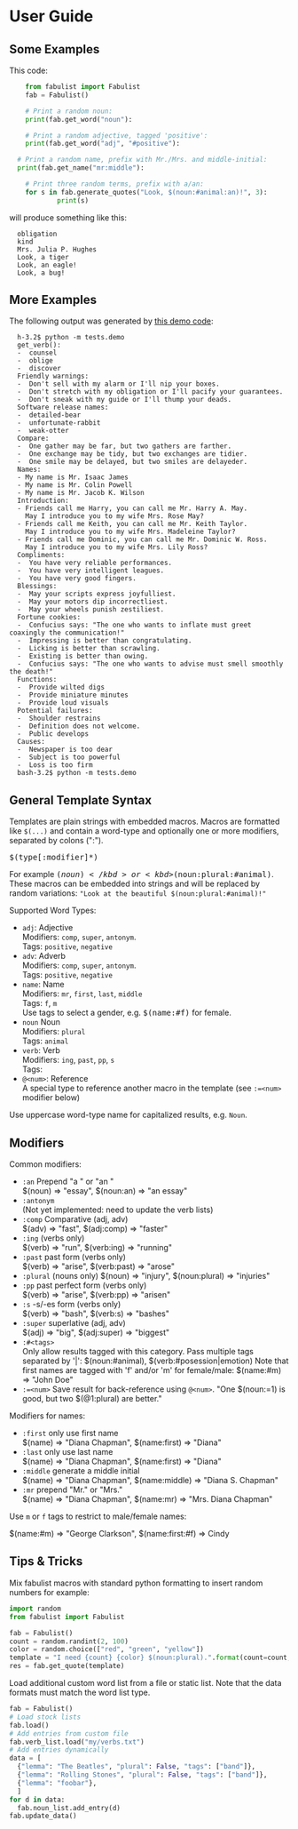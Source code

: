 # User Guide

## Some Examples

This code:

```py
	from fabulist import Fabulist
	fab = Fabulist()

	# Print a random noun:
	print(fab.get_word("noun"):

	# Print a random adjective, tagged 'positive':
	print(fab.get_word("adj", "#positive"):

  # Print a random name, prefix with Mr./Mrs. and middle-initial:
  print(fab.get_name("mr:middle"):

	# Print three random terms, prefix with a/an:
	for s in fab.generate_quotes("Look, $(noun:#animal:an)!", 3):
			print(s)
```

will produce something like this:

```
  obligation
  kind
  Mrs. Julia P. Hughes
  Look, a tiger
  Look, an eagle!
  Look, a bug!
```

## More Examples

The following output was generated by [this demo code](https://github.com/mar10/fabulist/blob/master/tests/demo.py):

```
  h-3.2$ python -m tests.demo
  get_verb():
  -  counsel
  -  oblige
  -  discover
  Friendly warnings:
  -  Don't sell with my alarm or I'll nip your boxes.
  -  Don't stretch with my obligation or I'll pacify your guarantees.
  -  Don't sneak with my guide or I'll thump your deads.
  Software release names:
  -  detailed-bear
  -  unfortunate-rabbit
  -  weak-otter
  Compare:
  -  One gather may be far, but two gathers are farther.
  -  One exchange may be tidy, but two exchanges are tidier.
  -  One smile may be delayed, but two smiles are delayeder.
  Names:
  - My name is Mr. Isaac James
  - My name is Mr. Colin Powell
  - My name is Mr. Jacob K. Wilson
  Introduction:
  - Friends call me Harry, you can call me Mr. Harry A. May.
    May I introduce you to my wife Mrs. Rose May?
  - Friends call me Keith, you can call me Mr. Keith Taylor.
    May I introduce you to my wife Mrs. Madeleine Taylor?
  - Friends call me Dominic, you can call me Mr. Dominic W. Ross.
    May I introduce you to my wife Mrs. Lily Ross?
  Compliments:
  -  You have very reliable performances.
  -  You have very intelligent leagues.
  -  You have very good fingers.
  Blessings:
  -  May your scripts express joyfulliest.
  -  May your motors dip incorrectliest.
  -  May your wheels punish zestiliest.
  Fortune cookies:
  -  Confucius says: "The one who wants to inflate must greet coaxingly the communication!"
  -  Impressing is better than congratulating.
  -  Licking is better than scrawling.
  -  Existing is better than owing.
  -  Confucius says: "The one who wants to advise must smell smoothly the death!"
  Functions:
  -  Provide wilted digs
  -  Provide miniature minutes
  -  Provide loud visuals
  Potential failures:
  -  Shoulder restrains
  -  Definition does not welcome.
  -  Public develops
  Causes:
  -  Newspaper is too dear
  -  Subject is too powerful
  -  Loss is too firm
  bash-3.2$ python -m tests.demo
```

## General Template Syntax

Templates are plain strings with embedded macros.
Macros are formatted like `$(...)` and contain a word-type and optionally one or more
modifiers, separated by colons (":").

<kbd>$(type[:modifier]*)</kbd>

For example <kbd>$(noun)</kbd> or <kbd>$(noun:plural:#animal)</kbd>.<br>
These macros can be embedded into strings and will be replaced by random variations:
`"Look at the beautiful $(noun:plural:#animal)!"`

Supported Word Types:

- `adj`: Adjective<br>
  Modifiers: `comp`, `super`, `antonym`.<br>
  Tags: `positive`, `negative`
- `adv`: Adverb<br>
  Modifiers: `comp`, `super`, `antonym`.<br>
  Tags: `positive`, `negative`
- `name`: Name<br>
  Modifiers: `mr`, `first`, `last`, `middle`<br>
  Tags: `f`, `m`<br>
  Use tags to select a gender, e.g. <kbd>$(name:#f)</kbd> for female.
- `noun` Noun<br>
  Modifiers: `plural`<br>
  Tags: `animal`
- `verb`: Verb<br>
  Modifiers: `ing`, `past`, `pp`, `s`<br>
  Tags:
- `@<num>`: Reference<br>
  A special type to reference another macro in the template
  (see `:=<num>` modifier below)

Use uppercase word-type name for capitalized results, e.g. `Noun`.


## Modifiers

Common modifiers:

- `:an`
  Prepend "a " or "an "<br>
  $(noun) => "essay", $(noun:an) => "an essay"
- `:antonym`<br>
  (Not yet implemented: need to update the verb lists)
- `:comp` Comparative (adj, adv)<br>
  $(adv) => "fast", $(adj:comp) => "faster"
- `:ing` (verbs only)<br>
  $(verb) => "run", $(verb:ing) => "running"
- `:past` past form (verbs only)<br>
  $(verb) => "arise", $(verb:past) => "arose"
- `:plural` (nouns only)
  $(noun) => "injury", $(noun:plural) => "injuries"
- `:pp` past perfect form (verbs only)<br>
  $(verb) => "arise", $(verb:pp) => "arisen"
- `:s` -s/-es form (verbs only)<br>
  $(verb) => "bash", $(verb:s) => "bashes"
- `:super` superlative (adj, adv)<br>
  $(adj) => "big", $(adj:super) => "biggest"
- `:#<tags>`<br>
  Only allow results tagged with this category.
  Pass multiple tags separated by '|':
  $(noun:#animal), $(verb:#posession|emotion)
  Note that first names are tagged with 'f' and/or 'm' for female/male:
  $(name:#m) => "John Doe"
- `:=<num>`
  Save result for back-reference using `@<num>`.
  "One $(noun:=1) is good, but two $(@1:plural) are better."

Modifiers for names:

- `:first` only use first name<br>
  $(name) => "Diana Chapman", $(name:first) => "Diana"
- `:last` only use last name<br>
  $(name) => "Diana Chapman", $(name:first) => "Diana"
- `:middle` generate a middle initial<br>
  $(name) => "Diana Chapman", $(name:middle) => "Diana S. Chapman"
- `:mr` prepend "Mr." or "Mrs."<br>
  $(name) => "Diana Chapman", $(name:mr) => "Mrs. Diana Chapman"

<!--
- `:title` prepend "Dr.", "Duke", ... (only with a certain probability)
  $(name) => "Diana Chapman", $(name:title) => "Dr. Diana Chapman"
-->

Use `m` or `f` tags to restrict to male/female names:

$(name:#m) => "George Clarkson", $(name:first:#f) => Cindy


## Tips & Tricks

Mix fabulist macros with standard python formatting to insert random numbers for example:

```py
import random
from fabulist import Fabulist

fab = Fabulist()
count = random.randint(2, 100)
color = random.choice(["red", "green", "yellow"])
template = "I need {count} {color} $(noun:plural).".format(count=count, color=color)
res = fab.get_quote(template)
```

Load additional custom word list from a file or static list.
Note that the data formats must match the word list type.

```py
fab = Fabulist()
# Load stock lists
fab.load()
# Add entries from custom file
fab.verb_list.load("my/verbs.txt")
# Add entries dynamically
data = [
  {"lemma": "The Beatles", "plural": False, "tags": ["band"]},
  {"lemma": "Rolling Stones", "plural": False, "tags": ["band"]},
  {"lemma": "foobar"},
  ]
for d in data:
  fab.noun_list.add_entry(d)
fab.update_data()
```
